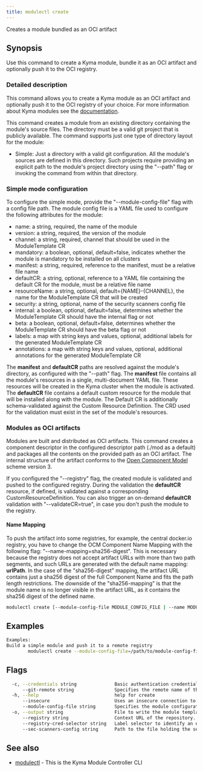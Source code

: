 ```yaml
---
title: modulectl create
---
```


Creates a module bundled as an OCI artifact

## Synopsis

Use this command to create a Kyma module, bundle it as an OCI artifact and optionally push it to the OCI registry.

### Detailed description

This command allows you to create a Kyma module as an OCI artifact and optionally push it to the OCI registry of your choice.
For more information about Kyma modules see the [documentation](https://github.com/kyma-project/lifecycle-manager).

This command creates a module from an existing directory containing the module's source files.
The directory must be a valid git project that is publicly available.
The command supports just one type of directory layout for the module:
- Simple: Just a directory with a valid git configuration. All the module's sources are defined in this directory.
Such projects require providing an explicit path to the module's project directory using the "--path" flag or invoking the command from within that directory.

### Simple mode configuration

To configure the simple mode, provide the "--module-config-file" flag with a config file path.
The module config file is a YAML file used to configure the following attributes for the module:

- name:             a string, required, the name of the module
- version:          a string, required, the version of the module
- channel:          a string, required, channel that should be used in the ModuleTemplate CR
- mandatory:        a boolean, optional, default=false, indicates whether the module is mandatory to be installed on all clusters
- manifest:         a string, required, reference to the manifest, must be a relative file name
- defaultCR:        a string, optional, reference to a YAML file containing the default CR for the module, must be a relative file name
- resourceName:     a string, optional, default={NAME}-{CHANNEL}, the name for the ModuleTemplate CR that will be created
- security:         a string, optional, name of the security scanners config file
- internal:         a boolean, optional, default=false, determines whether the ModuleTemplate CR should have the internal flag or not
- beta:             a boolean, optional, default=false, determines whether the ModuleTemplate CR should have the beta flag or not
- labels:           a map with string keys and values, optional, additional labels for the generated ModuleTemplate CR
- annotations:      a map with string keys and values, optional, additional annotations for the generated ModuleTemplate CR

The **manifest** and **defaultCR** paths are resolved against the module's directory, as configured with the "--path" flag.
The **manifest** file contains all the module's resources in a single, multi-document YAML file. These resources will be created in the Kyma cluster when the module is activated.
The **defaultCR** file contains a default custom resource for the module that will be installed along with the module.
The Default CR is additionally schema-validated against the Custom Resource Definition. The CRD used for the validation must exist in the set of the module's resources.

### Modules as OCI artifacts
Modules are built and distributed as OCI artifacts. 
This command creates a component descriptor in the configured descriptor path (./mod as a default) and packages all the contents on the provided path as an OCI artifact.
The internal structure of the artifact conforms to the [Open Component Model](https://ocm.software/) scheme version 3.

If you configured the "--registry" flag, the created module is validated and pushed to the configured registry.
During the validation the **defaultCR** resource, if defined, is validated against a corresponding CustomResourceDefinition.
You can also trigger an on-demand **defaultCR** validation with "--validateCR=true", in case you don't push the module to the registry.

#### Name Mapping
To push the artifact into some registries, for example, the central docker.io registry, you have to change the OCM Component Name Mapping with the following flag: "--name-mapping=sha256-digest". This is necessary because the registry does not accept artifact URLs with more than two path segments, and such URLs are generated with the default name mapping: **urlPath**. In the case of the "sha256-digest" mapping, the artifact URL contains just a sha256 digest of the full Component Name and fits the path length restrictions. The downside of the "sha256-mapping" is that the module name is no longer visible in the artifact URL, as it contains the sha256 digest of the defined name.

```bash
modulectl create [--module-config-file MODULE_CONFIG_FILE | --name MODULE_NAME --version MODULE_VERSION] [--path MODULE_DIRECTORY] [--registry MODULE_REGISTRY] [flags]
```

## Examples

```bash
Examples:
Build a simple module and push it to a remote registry
		modulectl create --module-config-file=/path/to/module-config-file --registry http://localhost:5001/unsigned --insecure
```

## Flags

```bash
  -c, --credentials string              Basic authentication credentials for the given repository in the <user:password> format
      --git-remote string               Specifies the remote name of the wanted GitHub repository. For Example "origin" or "upstream" (default "origin") (default "origin")
  -h, --help                            help for create
      --insecure                        Uses an insecure connection to access the registry
      --module-config-file string       Specifies the module configuration file (default "module-config.yaml")
  -o, --output string                   File to write the module template if the module is uploaded to a registry. (default "template.yaml") (default "template.yaml")
      --registry string                 Context URL of the repository. The repository URL will be automatically added to the repository contexts in the module descriptor.
      --registry-cred-selector string   Label selector to identify an externally created Secret of type "kubernetes.io/dockerconfigjson". It allows the image to be accessed in private image registries. It can be used when you push your module to a registry with authenticated access. For example, "label1=value1,label2=value2".
      --sec-scanners-config string      Path to the file holding the security scan configuration. (default "sec-scanners-config.yaml") (default "sec-scanners-config.yaml")
```

## See also

* [modulectl](modulectl.md)	 - This is the Kyma Module Controller CLI


